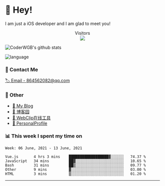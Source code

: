 # 👋 Hey!


I am just a iOS developer and I am glad to meet you!

<p align="center"> 
  Visitors<br><img src="https://profile-counter.glitch.me/WangGuibin/count.svg" />
</p>

![CoderWGB's github stats](https://github-readme-stats.vercel.app/api?username=WangGuibin&&show_icons=true&&title_color=1abc9c&&icon_color=1abc9c)

![language](https://github-readme-stats.vercel.app/api/top-langs/?username=WangGuibin&hide_langs_below=1&theme=default&line_height=27&layout=compact)



### 📮 Contact Me

[🏷 Email - 864562082@qq.com](mailto:864562082@qq.com)


### 🤪 Other

- [📌 My Blog](http://wangguibin.github.io/hexo-github-action)
- [📌 博客园](https://www.cnblogs.com/wgb1234/)
- [📌 WebClip在线工具](https://wangguibin.github.io/webclicp-vue-app/)
- [📌 PersonalProfile](https://wangguibin.github.io/PersonalProfile/)

### 📊 This week I spent my time on

<!--START_SECTION:waka-->
```text
Week: 06 June, 2021 - 13 June, 2021

Vue.js       4 hrs 3 mins    ██████████████████▓░░░░░░   74.37 % 
JavaScript   34 mins         ██▓░░░░░░░░░░░░░░░░░░░░░░   10.65 % 
Bash         31 mins         ██▒░░░░░░░░░░░░░░░░░░░░░░   09.77 % 
Other        9 mins          ▓░░░░░░░░░░░░░░░░░░░░░░░░   03.00 % 
HTML         3 mins          ▒░░░░░░░░░░░░░░░░░░░░░░░░   01.20 % 
```
<!--END_SECTION:waka-->

---
